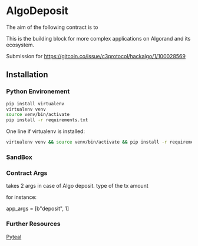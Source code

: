 # AlgoDeposit

The aim of the following contract is to

This is the building block for more complex applications on Algorand and its ecosystem.

Submission for https://gitcoin.co/issue/c3protocol/hackalgo/1/100028569
## Installation 

### Python Environement

```bash
pip install virtualenv
virtualenv venv
source venv/bin/activate
pip install -r requirements.txt
```

One line if virtualenv is installed:

```bash
virtualenv venv && source venv/bin/activate && pip install -r requirements.txt
```

### SandBox



### Contract Args

takes 2 args in case of Algo deposit. 
type of the tx
amount

for instance:

app_args = [b"deposit", 1]


### Further Resources

[Pyteal](https://pyteal.readthedocs.io/en/stable/index.html)
